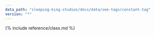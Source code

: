 ```yaml
---
data_path: "sleeping-king-studios/docs/data/see-tags/constant-tag"
version: "*"
---
```


{% include reference/class.md %}
